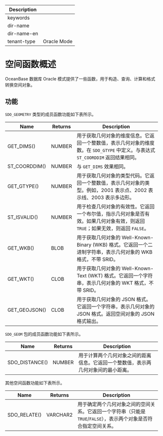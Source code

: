 | Description   |                 |
|---------------|-----------------|
| keywords      |                 |
| dir-name      |                 |
| dir-name-en   |                 |
| tenant-type   | Oracle Mode     |

# 空间函数概述

OceanBase 数据库 Oracle 模式提供了一些函数，用于构造、查询、计算和格式转换空间对象。

## 功能

`SDO_GEOMETRY` 类型的成员函数功能如下表所示。

|     Name      | Returns | Description |
|---------------|---------|-------------|
| GET_DIMS()    | NUMBER  | 用于获取几何对象的维度信息。它返回一个整数值，表示几何对象的维度数。在 `SDO_GTYPE` 中定义。与表达式 `ST_COORDDIM` 返回结果相同。|
| ST_COORDDIM() | NUMBER  | 与 `GET_DIMS` 效果相同。|
| GET_GTYPE()   | NUMBER  | 用于获取几何对象的类型代码。它返回一个整数值，表示几何对象的类型。例如，2001 表示点、2002 表示线、2003 表示多边形。|
| ST_ISVALID()  | NUMBER  | 用于检查几何对象的有效性。它返回一个布尔值，指示几何对象是否有效。如果几何对象有效，则返回 `TRUE`；如果无效，则返回 `FALSE`。|
| GET_WKB()     | BLOB    | 用于获取几何对象的 Well-Known-Binary (WKB) 格式。它返回一个二进制字符串，表示几何对象的 WKB 格式，不带 SRID。|
| GET_WKT()     | CLOB    | 用于获取几何对象的 Well-Known-Text (WKT) 格式。它返回一个字符串，表示几何对象的 WKT 格式，不带 SRID。|
| GET_GEOJSON() | CLOB    | 用于获取几何对象的 JSON 格式。它返回一个字符串，表示几何对象的 JSON 格式。返回空间对象的 JSON 格式输出。|

`SDO_GEOM` 包的成员函数功能如下表所示。

|     Name      | Returns | Description |
|---------------|---------|-------------|
| SDO_DISTANCE()| NUMBER  | 用于计算两个几何对象之间的距离信息。它返回一个整数值，表示两几何对象间的最小距离。|

其他空间函数功能如下表所示。

|     Name      | Returns | Description |
|---------------|---------|-------------|
| SDO_RELATE()  | VARCHAR2 | 用于确定两个几何对象之间的空间关系。它返回一个字符串（只能是 `TRUE`/`FALSE`），表示两个对象是否符合指定空间关系。|
